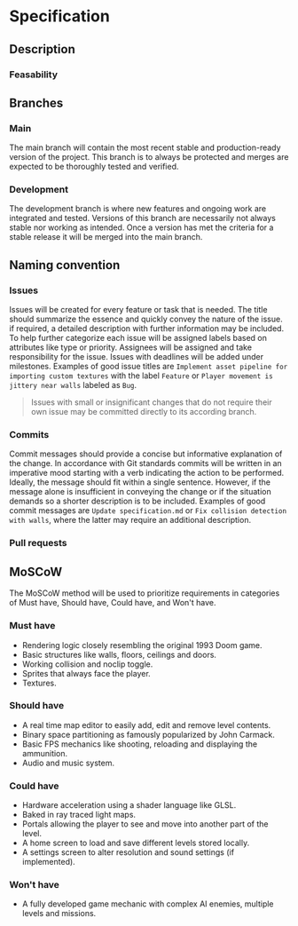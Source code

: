# Specification

## Description

### Feasability

## Branches

### Main

The main branch will contain the most recent stable and production-ready version of the project. This branch is to always be protected and merges are expected to be thoroughly tested and verified.

### Development

The development branch is where new features and ongoing work are integrated and tested. Versions of this branch are necessarily not always stable nor working as intended. Once a version has met the criteria for a stable release it will be merged into the main branch.

## Naming convention

### Issues

Issues will be created for every feature or task that is needed. The title should summarize the essence and quickly convey the nature of the issue. if required, a detailed description with further information may be included. To help further categorize each issue will be assigned labels based on attributes like type or priority. Assignees will be assigned and take responsibility for the issue. Issues with deadlines will be added under milestones. Examples of good issue titles are `Implement asset pipeline for importing custom textures` with the label `Feature` or `Player movement is jittery near walls` labeled as `Bug`.

> Issues with small or insignificant changes that do not require their own issue may be committed directly to its according branch.

### Commits

Commit messages should provide a concise but informative explanation of the change. In accordance with Git standards commits will be written in an imperative mood starting with a verb indicating the action to be performed. Ideally, the message should fit within a single sentence. However, if the message alone is insufficient in conveying the change or if the situation demands so a shorter description is to be included. Examples of good commit messages are `Update specification.md` or `Fix collision detection with walls`, where the latter may require an additional description.

### Pull requests

## MoSCoW

The MoSCoW method will be used to prioritize requirements in categories of Must have, Should have, Could have, and Won't have.

### Must have

* Rendering logic closely resembling the original 1993 Doom game.
* Basic structures like walls, floors, ceilings and doors.
* Working collision and noclip toggle.
* Sprites that always face the player.
* Textures.

### Should have

* A real time map editor to easily add, edit and remove level contents.
* Binary space partitioning as famously popularized by John Carmack.
* Basic FPS mechanics like shooting, reloading and displaying the ammunition.
* Audio and music system.

### Could have

* Hardware acceleration using a shader language like GLSL.
* Baked in ray traced light maps.
* Portals allowing the player to see and move into another part of the level.
* A home screen to load and save different levels stored locally.
* A settings screen to alter resolution and sound settings (if implemented).

### Won't have

* A fully developed game mechanic with complex AI enemies, multiple levels and missions.
